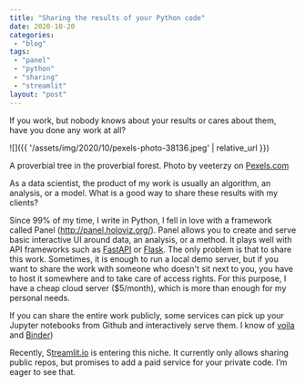 ```yaml
---
title: "Sharing the results of your Python code"
date: 2020-10-20
categories: 
 - "blog"
tags: 
 - "panel"
 - "python"
 - "sharing"
 - "streamlit"
layout: "post"
---
```


If you work, but nobody knows about your results or cares about them, have you done any work at all?

![]({{ '/assets/img/2020/10/pexels-photo-38136.jpeg' | relative_url }})

A proverbial tree in the proverbial forest. Photo by veeterzy on [Pexels.com](https://www.pexels.com/photo/nature-forest-trees-park-38136/)

As a data scientist, the product of my work is usually an algorithm, an analysis, or a model. What is a good way to share these results with my clients?

Since 99% of my time, I write in Python, I fell in love with a framework called Panel (http://panel.holoviz.org/). Panel allows you to create and serve basic interactive UI around data, an analysis, or a method. It plays well with API frameworks such as [FastAPI](https://fastapi.tiangolo.com/) or [Flask](https://flask.palletsprojects.com/).  The only problem is that to share this work. Sometimes, it is enough to run a local demo server, but if you want to share the work with someone who doesn't sit next to you, you have to host it somewhere and to take care of access rights. For this purpose, I have a cheap cloud server ($5/month), which is more than enough for my personal needs.

If you can share the entire work publicly, some services can pick up your Jupyter notebooks from  Github and interactively serve them. I know of [voila](http://voila.readthedocs.io/)  and [Binder](https://mybinder.org/))

Recently, S[treamlit.io](http://streamlit.io/) is entering this niche. It currently only allows sharing public repos, but promises to add a paid service for your private code. I’m eager to see that.